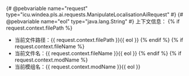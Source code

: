 {# @pebvariable name="request" type="icu.windea.pls.ai.requests.ManipulateLocalisationAiRequest" #}
{# @pebvariable name="eol" type="java.lang.String" #}
上下文信息：
{% if request.context.filePath %}
- 当前文件路径：{{ request.context.filePath }}{{ eol }}
{% endif %}
{% if request.context.fileName %}
- 当前文件名：{{ request.context.fileName }}{{ eol }}
{% endif %}
{% if request.context.modName %}
- 当前模组名：{{ request.context.modName }}{{ eol }}